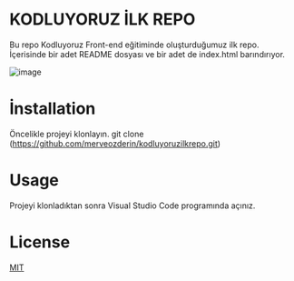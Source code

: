 # KODLUYORUZ İLK REPO

Bu repo Kodluyoruz Front-end eğitiminde oluşturduğumuz ilk repo. İçerisinde bir adet README dosyası ve bir adet de index.html barındırıyor.

![image](https://user-images.githubusercontent.com/61613791/116797332-4a923900-aaed-11eb-87bc-5558f81912b7.png)


# İnstallation

Öncelikle projeyi klonlayın.
git clone (https://github.com/merveozderin/kodluyoruzilkrepo.git)

# Usage

Projeyi klonladıktan sonra Visual Studio Code programında açınız.

# License

[MIT](https://github.com/merveozderin/kodluyoruzilkrepo/commit/7f6665ca049aa7b27891ef6ff6b03d8e8cbf571f)
